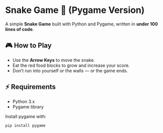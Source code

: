 # Snake Game 🐍 (Pygame Version)

A simple **Snake Game** built with Python and Pygame, written in **under 100 lines of code**.

## 🎮 How to Play
- Use the **Arrow Keys** to move the snake.
- Eat the red food blocks to grow and increase your score.
- Don’t run into yourself or the walls — or the game ends.

## ⚡ Requirements
- Python 3.x
- Pygame library

Install pygame with:
```bash
pip install pygame
